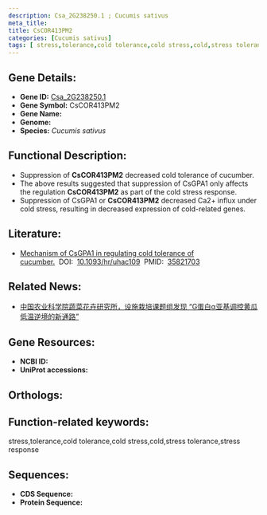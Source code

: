 ```yaml
---
description: Csa_2G238250.1 ; Cucumis sativus
meta_title:
title: CsCOR413PM2
categories: [Cucumis sativus]
tags: [ stress,tolerance,cold tolerance,cold stress,cold,stress tolerance,stress response ]
---
```


## Gene Details:
- **Gene ID:**	[Csa_2G238250.1]()
- **Gene Symbol:** CsCOR413PM2
- **Gene Name:** 
- **Genome:** []()
- **Species:** *Cucumis sativus*

## Functional Description:
   - Suppression of **CsCOR413PM2** decreased cold tolerance of cucumber.
   - The above results suggested that suppression of CsGPA1 only affects the regulation **CsCOR413PM2** as part of the cold stress response.
   - Suppression of CsGPA1 or **CsCOR413PM2** decreased Ca2+ influx under cold stress, resulting in decreased expression of cold-related genes.

## Literature:
   - [Mechanism of CsGPA1 in regulating cold tolerance of cucumber.]( https://academic.oup.com/hr/article/doi/10.1093/hr/uhac109/6586548?login=true#365250656)&nbsp;&nbsp;DOI:&nbsp;&nbsp;[10.1093/hr/uhac109](https://academic.oup.com/hr/article/doi/10.1093/hr/uhac109/6586548?login=true#365250656)&nbsp;&nbsp;PMID:&nbsp;&nbsp;[35821703](https://pubmed.ncbi.nlm.nih.gov/35821703/)

## Related News:
   - [中国农业科学院蔬菜花卉研究所，设施栽培课题组发现 “G蛋白α亚基调控黄瓜低温逆境的新通路”](https://mp.weixin.qq.com/s?__biz=MzIyOTY2NDYyNQ==&mid=2247541099&idx=2&sn=e7a93d322e8dc140190f50d139cb091a&chksm=e8bd5375dfcada63c2011da0714bcf0f67648f5859041dbccca1d053871bade16fc66936f380&scene=27#wechat_redirect)

## Gene Resources:
- **NCBI ID:** [](https://www.ncbi.nlm.nih.gov/gene/?term=)
- **UniProt accessions:** [](https://www.uniprot.org/uniprotkb//entry)

## Orthologs:


## Function-related keywords:
stress,tolerance,cold tolerance,cold stress,cold,stress tolerance,stress response

## Sequences:
- **CDS Sequence:**
- **Protein Sequence:**
